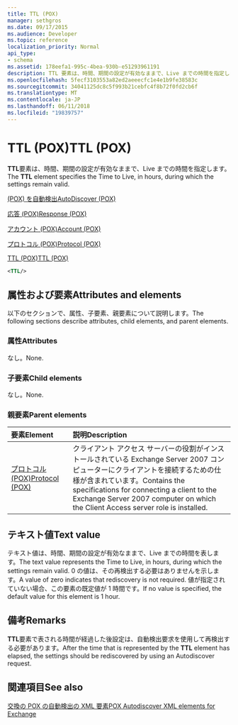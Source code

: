 ```yaml
---
title: TTL (POX)
manager: sethgros
ms.date: 09/17/2015
ms.audience: Developer
ms.topic: reference
localization_priority: Normal
api_type:
- schema
ms.assetid: 178eefa1-995c-4bea-930b-e51293961191
description: TTL 要素は、時間、期間の設定が有効なままで、Live までの時間を指定します。
ms.openlocfilehash: 5fecf3103553a82ed2aeeecfc1e4e1b9fe38583c
ms.sourcegitcommit: 34041125dc8c5f993b21cebfc4f8b72f0fd2cb6f
ms.translationtype: MT
ms.contentlocale: ja-JP
ms.lasthandoff: 06/11/2018
ms.locfileid: "19839757"
---
```

# <a name="ttl-pox"></a><span data-ttu-id="8fb43-103">TTL (POX)</span><span class="sxs-lookup"><span data-stu-id="8fb43-103">TTL (POX)</span></span>

<span data-ttu-id="8fb43-104">**TTL**要素は、時間、期間の設定が有効なままで、Live までの時間を指定します。</span><span class="sxs-lookup"><span data-stu-id="8fb43-104">The **TTL** element specifies the Time to Live, in hours, during which the settings remain valid.</span></span> 
  
[<span data-ttu-id="8fb43-105">(POX) を自動検出</span><span class="sxs-lookup"><span data-stu-id="8fb43-105">AutoDiscover (POX)</span></span>](autodiscover-pox.md)
  
[<span data-ttu-id="8fb43-106">応答 (POX)</span><span class="sxs-lookup"><span data-stu-id="8fb43-106">Response (POX)</span></span>](response-pox.md)
  
[<span data-ttu-id="8fb43-107">アカウント (POX)</span><span class="sxs-lookup"><span data-stu-id="8fb43-107">Account (POX)</span></span>](account-pox.md)
  
[<span data-ttu-id="8fb43-108">プロトコル (POX)</span><span class="sxs-lookup"><span data-stu-id="8fb43-108">Protocol (POX)</span></span>](protocol-pox.md)
  
[<span data-ttu-id="8fb43-109">TTL (POX)</span><span class="sxs-lookup"><span data-stu-id="8fb43-109">TTL (POX)</span></span>](ttl-pox.md)
  
```xml
<TTL/>
```

## <a name="attributes-and-elements"></a><span data-ttu-id="8fb43-110">属性および要素</span><span class="sxs-lookup"><span data-stu-id="8fb43-110">Attributes and elements</span></span>

<span data-ttu-id="8fb43-111">以下のセクションで、属性、子要素、親要素について説明します。</span><span class="sxs-lookup"><span data-stu-id="8fb43-111">The following sections describe attributes, child elements, and parent elements.</span></span>
  
### <a name="attributes"></a><span data-ttu-id="8fb43-112">属性</span><span class="sxs-lookup"><span data-stu-id="8fb43-112">Attributes</span></span>

<span data-ttu-id="8fb43-113">なし。</span><span class="sxs-lookup"><span data-stu-id="8fb43-113">None.</span></span>
  
### <a name="child-elements"></a><span data-ttu-id="8fb43-114">子要素</span><span class="sxs-lookup"><span data-stu-id="8fb43-114">Child elements</span></span>

<span data-ttu-id="8fb43-115">なし。</span><span class="sxs-lookup"><span data-stu-id="8fb43-115">None.</span></span>
  
### <a name="parent-elements"></a><span data-ttu-id="8fb43-116">親要素</span><span class="sxs-lookup"><span data-stu-id="8fb43-116">Parent elements</span></span>

|<span data-ttu-id="8fb43-117">**要素**</span><span class="sxs-lookup"><span data-stu-id="8fb43-117">**Element**</span></span>|<span data-ttu-id="8fb43-118">**説明**</span><span class="sxs-lookup"><span data-stu-id="8fb43-118">**Description**</span></span>|
|:-----|:-----|
|[<span data-ttu-id="8fb43-119">プロトコル (POX)</span><span class="sxs-lookup"><span data-stu-id="8fb43-119">Protocol (POX)</span></span>](protocol-pox.md) <br/> |<span data-ttu-id="8fb43-120">クライアント アクセス サーバーの役割がインストールされている Exchange Server 2007 コンピューターにクライアントを接続するための仕様が含まれています。</span><span class="sxs-lookup"><span data-stu-id="8fb43-120">Contains the specifications for connecting a client to the Exchange Server 2007 computer on which the Client Access server role is installed.</span></span>  <br/> |
   
## <a name="text-value"></a><span data-ttu-id="8fb43-121">テキスト値</span><span class="sxs-lookup"><span data-stu-id="8fb43-121">Text value</span></span>

<span data-ttu-id="8fb43-122">テキスト値は、時間、期間の設定が有効なままで、Live までの時間を表します。</span><span class="sxs-lookup"><span data-stu-id="8fb43-122">The text value represents the Time to Live, in hours, during which the settings remain valid.</span></span> <span data-ttu-id="8fb43-123">0 の値は、その再検出する必要はありませんを示します。</span><span class="sxs-lookup"><span data-stu-id="8fb43-123">A value of zero indicates that rediscovery is not required.</span></span> <span data-ttu-id="8fb43-124">値が指定されていない場合、この要素の既定値が 1 時間です。</span><span class="sxs-lookup"><span data-stu-id="8fb43-124">If no value is specified, the default value for this element is 1 hour.</span></span>
  
## <a name="remarks"></a><span data-ttu-id="8fb43-125">備考</span><span class="sxs-lookup"><span data-stu-id="8fb43-125">Remarks</span></span>

<span data-ttu-id="8fb43-126">**TTL**要素で表される時間が経過した後設定は、自動検出要求を使用して再検出する必要があります。</span><span class="sxs-lookup"><span data-stu-id="8fb43-126">After the time that is represented by the **TTL** element has elapsed, the settings should be rediscovered by using an Autodiscover request.</span></span> 
  
## <a name="see-also"></a><span data-ttu-id="8fb43-127">関連項目</span><span class="sxs-lookup"><span data-stu-id="8fb43-127">See also</span></span>



[<span data-ttu-id="8fb43-128">交換の POX の自動検出の XML 要素</span><span class="sxs-lookup"><span data-stu-id="8fb43-128">POX Autodiscover XML elements for Exchange</span></span>](pox-autodiscover-xml-elements-for-exchange.md)

